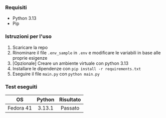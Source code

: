 ### Requisiti
- Python 3.13   
- Pip

### Istruzioni per l'uso

1. Scaricare la repo
2. Rinominare il file `.env_sample` in `.env` e modificare le variabili in base alle proprie esigenze
3. [Opzionale] Creare un ambiente virtuale con python 3.13
4. Installare le dipendenze con `pip install -r requirements.txt`
5. Eseguire il file `main.py` con `python main.py`

### Test eseguiti

| OS | Python | Risultato |
|:---:|:------:|:--------:|
| Fedora 41 | 3.13.1 | Passato |